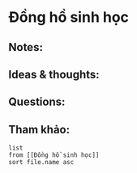 # Đồng hồ sinh học

## Notes:


## Ideas & thoughts:

## Questions:


## Tham khảo:
```dataview
list
from [[Đồng hồ sinh học]]
sort file.name asc
```